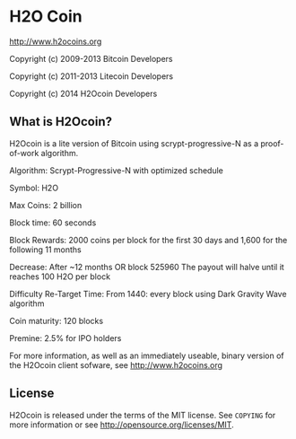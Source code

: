 H2O Coin 
================================

http://www.h2ocoins.org

Copyright (c) 2009-2013 Bitcoin Developers

Copyright (c) 2011-2013 Litecoin Developers

Copyright (c) 2014 H2Ocoin Developers

What is H2Ocoin?
----------------

H2Ocoin is a lite version of Bitcoin using scrypt-progressive-N as a proof-of-work algorithm.

Algorithm: Scrypt-Progressive-N with optimized schedule

Symbol: H2O

Max Coins: 2 billion

Block time: 60 seconds

Block Rewards: 2000 coins per block for the first 30 days and 1,600 for the following 11 months

Decrease: After ~12 months OR block 525960 The payout will halve until it reaches 100 H2O per block

Difficulty Re-Target Time: From 1440: every block using Dark Gravity Wave algorithm

Coin maturity: 120 blocks

Premine: 2.5% for IPO holders

For more information, as well as an immediately useable, binary version of
the H2Ocoin client sofware, see http://www.h2ocoins.org

License
-------

H2Ocoin is released under the terms of the MIT license. See `COPYING` for more
information or see http://opensource.org/licenses/MIT.
